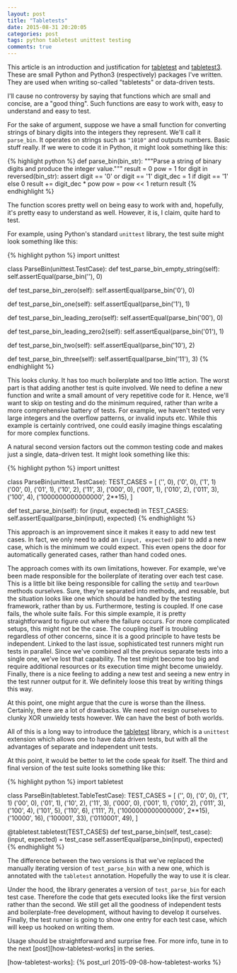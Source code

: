 ```yaml
---
layout: post
title: "Tabletests"
date: 2015-08-31 20:20:05
categories: post
tags: python tabletest unittest testing
comments: true
---
```

This article is an introduction and justification for [tabletest][tabletest] and [tabletest3][tabletest3]. These are small Python and Python3 (respectively) packages I've written. They are used when writing so-called "tabletests" or data-driven tests.

I'll cause no controversy by saying that functions which are small and concise, are a "good thing". Such functions are easy to work with, easy to understand and easy to test.

For the sake of argument, suppose we have a small function for converting strings of binary digits into the integers they represent. We'll call it `parse_bin`. It operates on strings such as `"1010"` and outputs numbers. Basic stuff really. If we were to code it in Python, it might look something like this:

{% highlight python %}
def parse_bin(bin_str):
  """Parse a string of binary digits and produce the integer value."""
  result = 0
  pow = 1
  for digit in reversed(bin_str):
    assert digit == '0' or digit == '1'
    digit_dec = 1 if digit == '1' else 0
    result += digit_dec * pow
    pow = pow << 1
  return result
{% endhighlight %}

The function scores pretty well on being easy to work with and, hopefully, it's pretty easy to understand as well. However, it is, I claim, quite hard to test.

For example, using Python's standard `unittest` library, the test suite might look something like this:

{% highlight python %}
import unittest

class ParseBin(unittest.TestCase):
  def test_parse_bin_empty_string(self):
    self.assertEqual(parse_bin(''), 0)

  def test_parse_bin_zero(self):
    self.assertEqual(parse_bin('0'), 0)

  def test_parse_bin_one(self):
    self.assertEqual(parse_bin('1'), 1)

  def test_parse_bin_leading_zero(self):
    self.assertEqual(parse_bin('00'), 0)

  def test_parse_bin_leading_zero2(self):
    self.assertEqual(parse_bin('01'), 1)

  def test_parse_bin_two(self):
    self.assertEqual(parse_bin('10'), 2)

  def test_parse_bin_three(self):
    self.assertEqual(parse_bin('11'), 3)
{% endhighlight %}

This looks clunky. It has too much boilerplate and too little action. The worst part is that adding another test is quite involved. We need to define a new function and write a small amount of very repetitive code for it. Hence, we'll want to skip on testing and do the minimum required, rather than write a more comprehensive battery of tests. For example, we haven't tested very large integers and the overflow patterns, or invalid inputs etc. While this example is certainly contrived, one could easily imagine things escalating for more complex functions.

A natural second version factors out the common testing code and makes just a single, data-driven test. It might look something like this:

{% highlight python %}
import unittest

class ParseBin(unittest.TestCase):
  TEST_CASES = [
    ('', 0),
    ('0', 0),
    ('1', 1)
    ('00', 0),
    ('01', 1),
    ('10', 2),
    ('11', 3),
    ('000', 0),
    ('001', 1),
    ('010', 2),
    ('011', 3),
    ('100', 4),
    ('1000000000000000', 2**15),
    ]

  def test_parse_bin(self):
    for (input, expected) in TEST_CASES:
      self.assertEqual(parse_bin(input), expected)
{% endhighlight %}

This approach is an improvement since it makes it easy to add new test cases. In fact, we only need to add an `(input, expected)` pair to add a new case, which is the minimum we could expect. This even opens the door for automatically generated cases, rather than hand coded ones.

The approach comes with its own limitations, however. For example, we've been made responsible for the boilerplate of iterating over each test case. This is a little bit like being responsible for calling the `setUp` and `tearDown` methods ourselves. Sure, they're separated into methods, and reusable, but the situation looks like one which should be handled by the testing framework, rather than by us. Furthermore, testing is coupled. If one case fails, the whole suite fails. For this simple example, it is pretty straightforward to figure out where the failure occurs. For more complicated setups, this might not be the case. The coupling itself is troubling regardless of other concerns, since it is a good principle to have tests be independent. Linked to the last issue, sophisticated test runners might run tests in parallel. Since we've combined all the previous separate tests into a single one, we've lost that capability. The test might become too big and require additional resources or its execution time might become unwieldy. Finally, there is a nice feeling to adding a new test and seeing a new entry in the test runner output for it. We definitely loose this treat by writing things this way.

At this point, one might argue that the cure is worse than the illness. Certainly, there are a lot of drawbacks. We need not resign ourselves to clunky XOR unwieldy tests however. We can have the best of both worlds.

All of this is a long way to introduce the [tabletest][tabletest] library, which is a `unittest` extension which allows one to have data driven tests, but with all the advantages of separate and independent unit tests.

At this point, it would be better to let the code speak for itself. The third and final version of the test suite looks something like this:

{% highlight python %}
import tabletest

class ParseBin(tabletest.TableTestCase):
  TEST_CASES = [
    ('', 0),
    ('0', 0),
    ('1', 1)
    ('00', 0),
    ('01', 1),
    ('10', 2),
    ('11', 3),
    ('000', 0),
    ('001', 1),
    ('010', 2),
    ('011', 3),
    ('100', 4),
    ('101', 5),
    ('110', 6),
    ('111', 7),
    ('1000000000000000', 2**15),
    ('10000', 16),
    ('100001', 33),
    ('0110001', 49),
    ]

  @tabletest.tabletest(TEST_CASES)
  def test_parse_bin(self, test_case):
    (input, expected) = test_case
    self.assertEqual(parse_bin(input), expected)
{% endhighlight %}

The difference between the two versions is that we've replaced the manually iterating version of `test_parse_bin` with a new one, which is annotated with the `tabletest` annotation. Hopefully the way to use it is clear.

Under the hood, the library generates a version of `test_parse_bin` for each test case. Therefore the code that gets executed looks like the first version rather than the second. We still get all the goodness of independent tests and boilerplate-free development, without having to develop it ourselves. Finally, the test runner is going to show one entry for each test case, which will keep us hooked on writing them.

Usage should be straightforward and surprise free. For more info, tune in to the next [post][how-tabletest-works] in the series.

[tabletest]: https://github.com/horia141/tabletest
[tabletest3]: https://github.com/horia141/tabletest3
[how-tabletest-works]: {% post_url 2015-09-08-how-tabletest-works %}